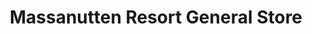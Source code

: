 ---
title: "Massanutten Resort General Store"
url: /massanutten/massanutten-resort-general-store/
shop: Dorfladen
---